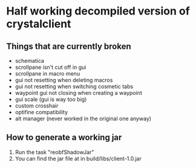 # Half working decompiled version of crystalclient

## Things that are currently broken
- schematica
- scrollpane isn't cut off in gui
- scrollpane in macro menu
- gui not resetting when deleting macros
- gui not resetting when switching cosmetic tabs
- waypoint gui not closing when creating a waypoint
- gui scale (gui is way too big)
- custom crosshair
- optifine compatibility
- alt manager (never worked in the original one anyway)

## How to generate a working jar
1. Run the task "reobfShadowJar"
2. You can find the jar file at in build/libs/client-1.0.jar
